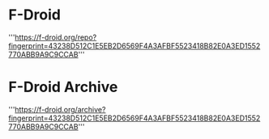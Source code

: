 # F-Droid
'''https://f-droid.org/repo?fingerprint=43238D512C1E5EB2D6569F4A3AFBF5523418B82E0A3ED1552770ABB9A9C9CCAB'''
# F-Droid Archive
'''https://f-droid.org/archive?fingerprint=43238D512C1E5EB2D6569F4A3AFBF5523418B82E0A3ED1552770ABB9A9C9CCAB'''
